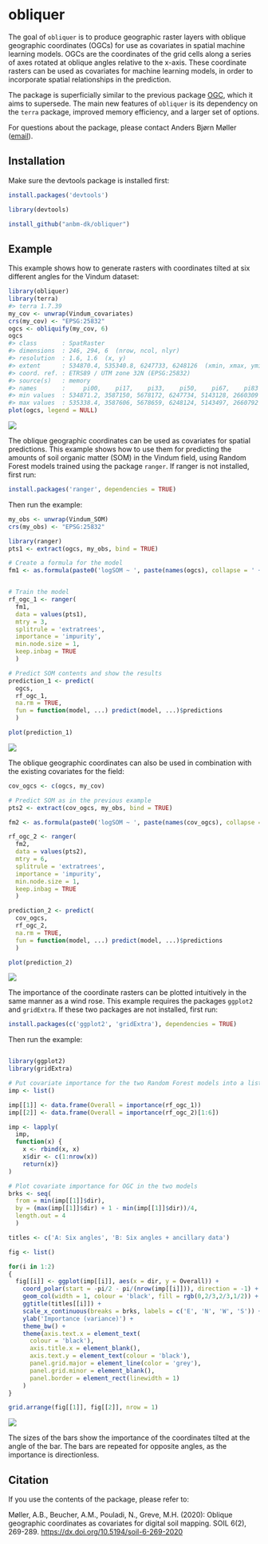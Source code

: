 
<!-- README.md is generated from README.Rmd. Please edit that file -->

# obliquer

The goal of `obliquer` is to produce geographic raster layers with
oblique geographic coordinates (OGCs) for use as covariates in spatial
machine learning models. OGCs are the coordinates of the grid cells
along a series of axes rotated at oblique angles relative to the x-axis.
These coordinate rasters can be used as covariates for machine learning
models, in order to incorporate spatial relationships in the prediction.

The package is superficially similar to the previous package
[OGC](https://bitbucket.org/abmoeller/ogc/src/master/rPackage/OGC/),
which it aims to supersede. The main new features of `obliquer` is its
dependency on the `terra` package, improved memory efficiency, and a
larger set of options.

For questions about the package, please contact Anders Bjørn Møller
([email](mailto:anbm@agro.au.dk)).

## Installation

Make sure the devtools package is installed first:

``` r
install.packages('devtools')

library(devtools)

install_github("anbm-dk/obliquer")
```

## Example

This example shows how to generate rasters with coordinates tilted at
six different angles for the Vindum dataset:

``` r
library(obliquer)
library(terra)
#> terra 1.7.39
my_cov <- unwrap(Vindum_covariates)
crs(my_cov) <- "EPSG:25832"
ogcs <- obliquify(my_cov, 6)
ogcs
#> class       : SpatRaster 
#> dimensions  : 246, 294, 6  (nrow, ncol, nlyr)
#> resolution  : 1.6, 1.6  (x, y)
#> extent      : 534870.4, 535340.8, 6247733, 6248126  (xmin, xmax, ymin, ymax)
#> coord. ref. : ETRS89 / UTM zone 32N (EPSG:25832) 
#> source(s)   : memory
#> names       :     pi00,    pi17,    pi33,    pi50,    pi67,    pi83 
#> min values  : 534871.2, 3587150, 5678172, 6247734, 5143128, 2660309 
#> max values  : 535338.4, 3587606, 5678659, 6248124, 5143497, 2660792
plot(ogcs, legend = NULL)
```

![](README_files/figure-gfm/example1-1.png)<!-- -->

The oblique geographic coordinates can be used as covariates for spatial
predictions. This example shows how to use them for predicting the
amounts of soil organic matter (SOM) in the Vindum field, using Random
Forest models trained using the package `ranger`. If ranger is not
installed, first run:

``` r
install.packages('ranger', dependencies = TRUE)
```

Then run the example:

``` r
my_obs <- unwrap(Vindum_SOM)
crs(my_obs) <- "EPSG:25832"

library(ranger)
pts1 <- extract(ogcs, my_obs, bind = TRUE)

# Create a formula for the model
fm1 <- as.formula(paste0('logSOM ~ ', paste(names(ogcs), collapse = ' + ')))


# Train the model
rf_ogc_1 <- ranger(
  fm1,
  data = values(pts1),
  mtry = 3,
  splitrule = 'extratrees',
  importance = 'impurity',
  min.node.size = 1,
  keep.inbag = TRUE
  )

# Predict SOM contents and show the results
prediction_1 <- predict(
  ogcs,
  rf_ogc_1,
  na.rm = TRUE,
  fun = function(model, ...) predict(model, ...)$predictions
  )

plot(prediction_1)
```

![](README_files/figure-gfm/example2-1.png)<!-- -->

The oblique geographic coordinates can also be used in combination with
the existing covariates for the field:

``` r
cov_ogcs <- c(ogcs, my_cov)

# Predict SOM as in the previous example
pts2 <- extract(cov_ogcs, my_obs, bind = TRUE)

fm2 <- as.formula(paste0('logSOM ~ ', paste(names(cov_ogcs), collapse = ' + ')))

rf_ogc_2 <- ranger(
  fm2,
  data = values(pts2),
  mtry = 6,
  splitrule = 'extratrees',
  importance = 'impurity',
  min.node.size = 1,
  keep.inbag = TRUE
  )

prediction_2 <- predict(
  cov_ogcs,
  rf_ogc_2,
  na.rm = TRUE,
  fun = function(model, ...) predict(model, ...)$predictions
  )

plot(prediction_2)
```

![](README_files/figure-gfm/example3-1.png)<!-- -->

The importance of the coordinate rasters can be plotted intuitively in
the same manner as a wind rose. This example requires the packages
`ggplot2` and `gridExtra`. If these two packages are not installed,
first run:

``` r
install.packages(c('ggplot2', 'gridExtra'), dependencies = TRUE)
```

Then run the example:

``` r

library(ggplot2)
library(gridExtra)

# Put covariate importance for the two Random Forest models into a list
imp <- list()

imp[[1]] <- data.frame(Overall = importance(rf_ogc_1))
imp[[2]] <- data.frame(Overall = importance(rf_ogc_2)[1:6])

imp <- lapply(
  imp,
  function(x) {
    x <- rbind(x, x)
    x$dir <- c(1:nrow(x))
    return(x)}
)

# Plot covariate importance for OGC in the two models
brks <- seq(
  from = min(imp[[1]]$dir),
  by = (max(imp[[1]]$dir) + 1 - min(imp[[1]]$dir))/4,
  length.out = 4
  )

titles <- c('A: Six angles', 'B: Six angles + ancillary data')

fig <- list()

for(i in 1:2)
{
  fig[[i]] <- ggplot(imp[[i]], aes(x = dir, y = Overall)) +
    coord_polar(start = -pi/2 - pi/(nrow(imp[[i]])), direction = -1) +
    geom_col(width = 1, colour = 'black', fill = rgb(0,2/3,2/3,1/2)) +
    ggtitle(titles[[i]]) +
    scale_x_continuous(breaks = brks, labels = c('E', 'N', 'W', 'S')) +
    ylab('Importance (variance)') +
    theme_bw() +
    theme(axis.text.x = element_text(
      colour = 'black'),
      axis.title.x = element_blank(),
      axis.text.y = element_text(colour = 'black'),
      panel.grid.major = element_line(color = 'grey'),
      panel.grid.minor = element_blank(),
      panel.border = element_rect(linewidth = 1)
    )
}

grid.arrange(fig[[1]], fig[[2]], nrow = 1)
```

![](README_files/figure-gfm/example4-1.png)<!-- -->

The sizes of the bars show the importance of the coordinates tilted at
the angle of the bar. The bars are repeated for opposite angles, as the
importance is directionless.

## Citation

If you use the contents of the package, please refer to:

Møller, A.B., Beucher, A.M., Pouladi, N., Greve, M.H. (2020): Oblique
geographic coordinates as covariates for digital soil mapping. SOIL
6(2), 269-289. <https://dx.doi.org/10.5194/soil-6-269-2020>

